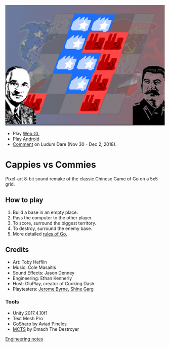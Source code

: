 ![Mock up](LudumDare43/Assets/Sprites/Mock.png)

- Play [Web GL](http://finegamedesign.com/cappiesvscommies/webgl/index.html)
- Play [Android](http://finegamedesign.com/cappiesvscommies/cappiesvscommies.apk)
- [Comment](https://ldjam.com/events/ludum-dare/43/cappies-vs-commies) on Ludum Dare (Nov 30 - Dec 2, 2018).

# Cappies vs Commies

Pixel-art 8-bit sound remake of the classic Chinese Game of Go on a 5x5 grid.

## How to play

1. Build a base in an empty place.
1. Pass the computer to the other player.
1. To score, surround the biggest territory.
1. To destroy, surround the enemy base.
1. More detailed [rules of Go.](https://senseis.xmp.net/?BasicRulesOfGo)

## Credits

- Art: Toby Hefflin
- Music: Cole Masaitis
- Sound Effects: Jason Denney
- Engineering: Ethan Kennerly
- Host: GluPlay, creator of Cooking Dash
- Playtesters:
[Jerome Byrne](playtesters.md#jerome-byrne),
[Shine Garg](playtesters.md#shine-garg)

### Tools

- Unity 2017.4.10f1
- Text Mesh Pro
- [GoSharp](https://github.com/paviad/GoSharp) by Aviad Pineles
- [MCTS](https://github.com/dmacthedestroyer/mcts) by Dmach The Destroyer

[Engineering notes](engineering.md)
